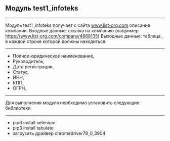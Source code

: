   ## Модуль test1_infoteks
  ***
   Модуль test1_infoteks получает с сайта www.list-org.com описание компании.
Входные данные: ссылка на компанию (например https://www.list-org.com/company/4868135)
Выходные данные: таблица , в каждой строке которой должны находиться:
***
* Полное юридическое наименование,
* Руководитель,
* Дата регистрации,
* Статус,
* ИНН,
* КПП,
* ОГРН,
***
Для выполнения модуля необходимо установить следующие библиотеки
***
* pip3 install selenium
* pip3 install tabulate
* загрузить драйвер chromedriver78_0_3904

